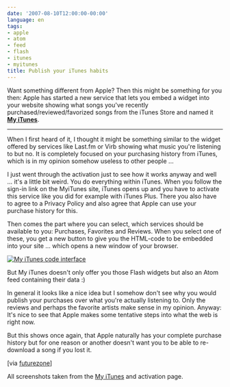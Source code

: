 ```yaml
---
date: '2007-08-10T12:00:00-00:00'
language: en
tags:
- apple
- atom
- feed
- flash
- itunes
- myitunes
title: Publish your iTunes habits
---
```



<img src="myitunes.png" alt="" class="left" />Want something different from Apple? Then this might be something for you then: Apple has started a new service that lets you embed a widget into your website showing what songs you've recently purchased/reviewed/favorized songs from the iTunes Store and named it **[My iTunes](http://www.apple.com/itunes/myitunes/)**.

-------------------------------

When I first heard of it, I thought it might be something similar to the widget offered by services like Last.fm or Virb showing what music you're listening to but no. It is completely focused on your purchasing history from iTunes, which is in my opinion somehow useless to other people ...

I just went through the activation just to see how it works anyway and well ... it's a little bit weird. You do everything within iTunes. When you follow the sign-in link on the MyiTunes site, iTunes opens up and you have to activate this service like you did for example with iTunes Plus. There you also have to agree to a Privacy Policy and also agree that Apple can use your purchase history for this. 

Then comes the part where you can select, which services should be available to you: Purchases, Favorites and Reviews. When you select one of these, you get a new button to give you the HTML-code to be embedded into your site ... which opens a new window of your browser. 

<a href="/media/2007/myitunes.code.png" title="My iTunes code interface" class="thickbox figure"><img src="/media/2007/myitunes.code-small.png" alt="My iTunes code interface"/></a>

But My iTunes doesn't only offer you those Flash widgets but also an Atom feed containing their data :)

In general it looks like a nice idea but I somehow don't see why you would publish your purchases over what you're actually listening to. Only the reviews and perhaps the favorite artists make sense in my opinion. Anyway: It's nice to see that Apple makes some tentative steps into what the web is right now.

But this shows once again, that Apple naturally has your complete purchase history but for one reason or another doesn't want you to be able to re-download a song if you lost it.

[via [futurezone](http://futurezone.orf.at/produkte/stories/213719/)]

All screenshots taken from the [My iTunes](http://www.apple.com/itunes/myitunes/) and activation page.
